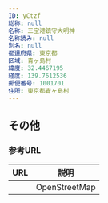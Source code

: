 ```yaml
---
ID: yCtzf
総称: null
名称: 三宝港鎮守大明神
名称読み: null
別名: null
都道府県: 東京都
区域: 青ヶ島村
緯度: 32.4467195
経度: 139.7612536
郵便番号: 1001701
住所: 東京都青ヶ島村
---
```


## その他

### 参考URL

| URL | 説明          |
| --- | ------------- |
|     | OpenStreetMap |
